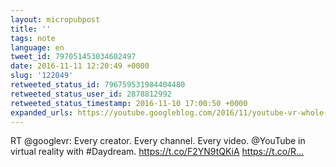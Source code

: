 ```yaml
---
layout: micropubpost
title: ''
tags: note
language: en
tweet_id: 797051453034602497
date: 2016-11-11 12:20:49 +0000
slug: '122049'
retweeted_status_id: 796759531984404480
retweeted_status_user_id: 2878812992
retweeted_status_timestamp: 2016-11-10 17:00:50 +0000
expanded_urls: https://youtube.googleblog.com/2016/11/youtube-vr-whole-new-way-to-watch-and.html,https://youtube.googleblog.com/2016/11/youtube-vr-whole-new-way-to-watch-and.html,https://twitter.com/googlevr/status/796759531984404480/video/1
---
```

RT @googlevr: Every creator. Every channel. Every video. @YouTube in virtual reality with #Daydream. https://t.co/F2YN9tQKiA https://t.co/R…
